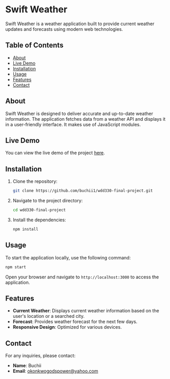 # Swift Weather

Swift Weather is a weather application built to provide current weather updates and forecasts using modern web technologies.

## Table of Contents
- [About](#about)
- [Live Demo](#live-demo)
- [Installation](#installation)
- [Usage](#usage)
- [Features](#features)
- [Contact](#contact)

## About

Swift Weather is designed to deliver accurate and up-to-date weather information. The application fetches data from a weather API and displays it in a user-friendly interface. It makes use of JavaScript modules.

## Live Demo

You can view the live demo of the project [here](https://buchii1.github.io/wdd330-final-project/).

## Installation

1. Clone the repository:
   ```bash
   git clone https://github.com/buchii1/wdd330-final-project.git
   ```
2. Navigate to the project directory:
   ```bash
   cd wdd330-final-project
   ```
3. Install the dependencies:
   ```bash
   npm install
   ```

## Usage

To start the application locally, use the following command:
```bash
npm start
```

Open your browser and navigate to `http://localhost:3000` to access the application.

## Features

- **Current Weather**: Displays current weather information based on the user's location or a searched city.
- **Forecast**: Provides weather forecast for the next few days.
- **Responsive Design**: Optimized for various devices.

## Contact

For any inquiries, please contact:
- **Name**: Buchii
- **Email**: [okonkwogodspower@yahoo.com](mailto:okonkwogodspower@yahoo.com)
